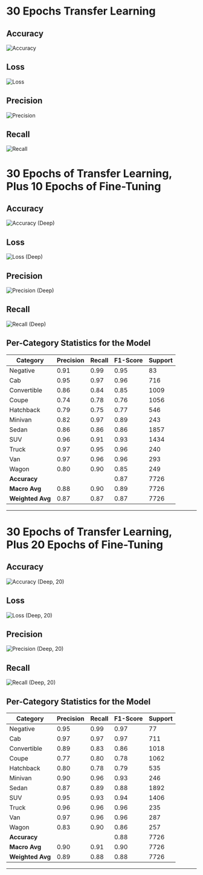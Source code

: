 # 30 Epochs Transfer Learning

## Accuracy
![Accuracy](../images/accuracy-per-epoch.png)

## Loss
![Loss](../images/loss-per-epoch.png)

## Precision
![Precision](../images/precision-per-epoch.png)

## Recall
![Recall](../images/recall-per-epoch.png)

# 30 Epochs of Transfer Learning, Plus 10 Epochs of Fine-Tuning

## Accuracy
![Accuracy (Deep)](../images/accuracy-per-epoch-deep.png)

## Loss
![Loss (Deep)](../images/loss-per-epoch-deep.png)

## Precision
![Precision (Deep)](../images/precision-per-epoch-deep.png)

## Recall
![Recall (Deep)](../images/recall-per-epoch-deep.png)

## Per-Category Statistics for the Model

| Category       | Precision | Recall | F1-Score | Support |
|----------------|-----------|--------|----------|---------|
| Negative       | 0.91      | 0.99   | 0.95     | 83      |
| Cab            | 0.95      | 0.97   | 0.96     | 716     |
| Convertible    | 0.86      | 0.84   | 0.85     | 1009    |
| Coupe          | 0.74      | 0.78   | 0.76     | 1056    |
| Hatchback      | 0.79      | 0.75   | 0.77     | 546     |
| Minivan        | 0.82      | 0.97   | 0.89     | 243     |
| Sedan          | 0.86      | 0.86   | 0.86     | 1857    |
| SUV            | 0.96      | 0.91   | 0.93     | 1434    |
| Truck          | 0.97      | 0.95   | 0.96     | 240     |
| Van            | 0.97      | 0.96   | 0.96     | 293     |
| Wagon          | 0.80      | 0.90   | 0.85     | 249     |
| **Accuracy**   |           |        | 0.87     | 7726    |
| **Macro Avg**  | 0.88      | 0.90   | 0.89     | 7726    |
| **Weighted Avg** | 0.87    | 0.87   | 0.87     | 7726    |

---

# 30 Epochs of Transfer Learning, Plus 20 Epochs of Fine-Tuning

## Accuracy
![Accuracy (Deep, 20)](../images/accuracy-per-epoch-deep-20.png)

## Loss
![Loss (Deep, 20)](../images/loss-per-epoch-deep-20.png)

## Precision
![Precision (Deep, 20)](../images/precision-per-epoch-deep-20.png)

## Recall
![Recall (Deep, 20)](../images/recall-per-epoch-deep-20.png)

## Per-Category Statistics for the Model

| Category       | Precision | Recall | F1-Score | Support |
|----------------|-----------|--------|----------|---------|
| Negative       | 0.95      | 0.99   | 0.97     | 77      |
| Cab            | 0.97      | 0.97   | 0.97     | 711     |
| Convertible    | 0.89      | 0.83   | 0.86     | 1018    |
| Coupe          | 0.77      | 0.80   | 0.78     | 1062    |
| Hatchback      | 0.80      | 0.78   | 0.79     | 535     |
| Minivan        | 0.90      | 0.96   | 0.93     | 246     |
| Sedan          | 0.87      | 0.89   | 0.88     | 1892    |
| SUV            | 0.95      | 0.93   | 0.94     | 1406    |
| Truck          | 0.96      | 0.96   | 0.96     | 235     |
| Van            | 0.97      | 0.96   | 0.96     | 287     |
| Wagon          | 0.83      | 0.90   | 0.86     | 257     |
| **Accuracy**   |           |        | 0.88     | 7726    |
| **Macro Avg**  | 0.90      | 0.91   | 0.90     | 7726    |
| **Weighted Avg** | 0.89    | 0.88   | 0.88     | 7726    |

---
